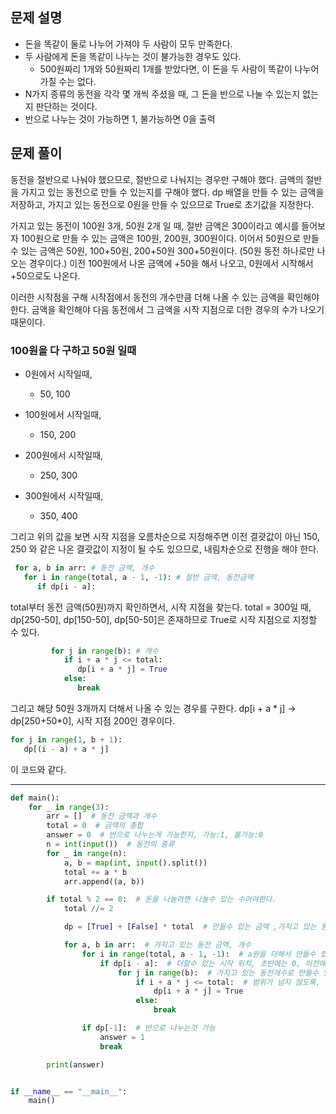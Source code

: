 ## 문제 설명
- 돈을 똑같이 둘로 나누어 가져야 두 사람이 모두 만족한다.
- 두 사람에게 돈을 똑같이 나누는 것이 불가능한 경우도 있다. 
   -  500원짜리 1개와 50원짜리 1개를 받았다면, 이 돈을 두 사람이 똑같이 나누어 가질 수는 없다.
-  N가지 종류의 동전을 각각 몇 개씩 주셨을 때, 그 돈을 반으로 나눌 수 있는지 없는지 판단하는 것이다.
- 반으로 나누는 것이 가능하면 1, 불가능하면 0을 출력

## 문제 풀이

동전을 절반으로 나눠야 했으므로, 절반으로 나눠지는 경우만 구해야 했다.
금액의 절반을 가지고 있는 동전으로 만들 수 있는지를 구해야 했다.
dp 배열을 만들 수 있는 금액을 저장하고, 가지고 있는 동전으로 0원을 만들 수 있으므로 True로 초기값을 지정한다.

가지고 있는 동전이 100원 3개, 50원 2개 일 때, 절반 금액은 300이라고 예시를 들어보자
100원으로 만들 수 있는 금액은 100원, 200원, 300원이다.
이어서 50원으로 만들 수 있는 금액은 50원, 100+50원, 200+50원 300+50원이다. (50원 동전 하나로만 나오는 경우이다.)
이전 100원에서 나온 금액에 +50을 해서 나오고, 0원에서 시작해서 +50으로도 나온다.


이러한 시작점을 구해 시작점에서 동전의 개수만큼 더해 나올 수 있는 금액을 확인해야 한다.
금액을 확인해야 다음 동전에서 그 금액을 시작 지점으로 더한 경우의 수가 나오기 때문이다.



### 100원을 다 구하고 50원 일때

- 0원에서 시작일때,
   - 50, 100

- 100원에서 시작일때,
   - 150, 200

- 200원에서 시작일때,
   - 250, 300

- 300원에서 시작일때,
   - 350, 400

그리고 위의 값을 보면 시작 지점을 오름차순으로 지정해주면 이전 결괏값이 아닌 150, 250 와 같은 나온 결괏값이 지정이 될 수도 있으므로, 내림차순으로 진행을 해야 한다.

``` python
 for a, b in arr: # 동전 금액, 개수
   for i in range(total, a - 1, -1): # 절반 금액, 동전금액
      if dp[i - a]:
```
total부터 동전 금액(50원)까지 확인하면서, 시작 지점을 찾는다.
total = 300일 때,
dp[250-50], dp[150-50], dp[50-50]은 존재하므로 True로 시작 지점으로 지정할 수 있다.


``` python
         for j in range(b): # 개수
            if i + a * j <= total:  
               dp[i + a * j] = True
            else:
               break
```
그리고 해당 50원 3개까지 더해서 나올 수 있는 경우를 구한다.
dp[i + a * j] -> dp[250+50*0], 시작 지점 200인 경우이다. 

``` python
for j in range(1, b + 1):
   dp[(i - a) + a * j]
```
이 코드와 같다.

---



``` python
def main():
    for _ in range(3):
        arr = []  # 동전 금액과 개수
        total = 0  # 금액의 총합
        answer = 0  # 반으로 나누는게 가능한지, 가능:1, 불가능:0
        n = int(input())  # 동전의 종류
        for _ in range(n):
            a, b = map(int, input().split())
            total += a * b
            arr.append((a, b))

        if total % 2 == 0:  # 돈을 나눌려면 나눌수 있는 수어야한다.
            total //= 2

            dp = [True] + [False] * total  # 만들수 있는 금액 ,가지고 있는 동전으로 0원을 만들수 있다.

            for a, b in arr:  # 가지고 있는 동전 금액, 개수
                for i in range(total, a - 1, -1):  # a원을 더해서 만들수 있는 금액 시작 지점 찾음, (i-a)0에서 시작해 +100, 100에서 시작해 +100
                    if dp[i - a]:  # 더할수 있는 시작 위치, 초반에는 0, 이전에 50까지 금액이 나오면 50부터 시작할 수도 있음
                        for j in range(b):  # 가지고 있는 동전개수로 만들수 있는 금액
                            if i + a * j <= total:  # 범위가 넘지 않도록, (i-a)+a, (i-a)+a+a ... (i-a)가 시작 위치
                                dp[i + a * j] = True
                            else:
                                break

                if dp[-1]:  # 반으로 나누는것 가능
                    answer = 1
                    break

        print(answer)


if __name__ == "__main__":
    main()
```